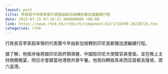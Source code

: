 ```yaml
---
layout: post
title: 李家超今早將率領代表團由新加坡轉到雅加達繼續行程
date: 2023-07-25 07:16:21.000000000 +08:00
link: https://news.rthk.hk/rthk/ch/component/k2/1710390-20230725.htm
categories: rthk
---
```


行政長官李家超率領的代表團今早由新加坡轉到印尼首都雅加達繼續行程。

據了解，他抵埗後將跟印尼政府領導層、中國駐印尼大使館官員會面，並在晚上主持商務晚宴，明日亦會跟當地港商共晉午餐。他周四轉抵馬來西亞首都吉隆坡，周六返港。
